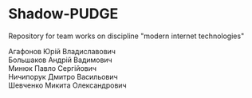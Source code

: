 # Shadow-PUDGE
Repository for team works on discipline "modern internet technologies"

Агафонов Юрій Владиславович <br />
Большаков Андрій Вадимович <br />
Минюк Павло Сергійович <br />
Ничипорук Дмитро Васильович <br />
Шевченко Микита Олександрович <br />
